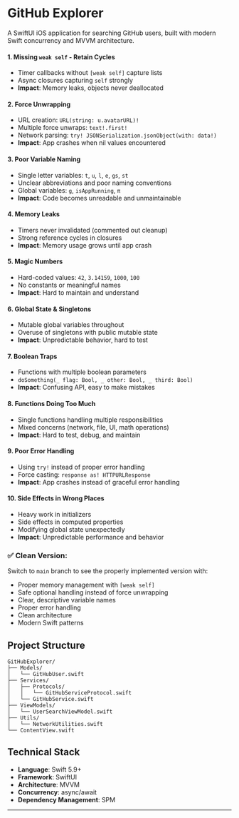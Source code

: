 # GitHub Explorer

A SwiftUI iOS application for searching GitHub users, built with modern Swift concurrency and MVVM architecture.


#### 1. **Missing `weak self` - Retain Cycles**
- Timer callbacks without `[weak self]` capture lists
- Async closures capturing `self` strongly
- **Impact**: Memory leaks, objects never deallocated

#### 2. **Force Unwrapping**
- URL creation: `URL(string: u.avatarURL)!`
- Multiple force unwraps: `text!.first!`
- Network parsing: `try! JSONSerialization.jsonObject(with: data!)`
- **Impact**: App crashes when nil values encountered

#### 3. **Poor Variable Naming**
- Single letter variables: `t`, `u`, `l`, `e`, `gs`, `st`
- Unclear abbreviations and poor naming conventions
- Global variables: `g`, `isAppRunning`, `π`
- **Impact**: Code becomes unreadable and unmaintainable

#### 4. **Memory Leaks**
- Timers never invalidated (commented out cleanup)
- Strong reference cycles in closures
- **Impact**: Memory usage grows until app crash

#### 5. **Magic Numbers**
- Hard-coded values: `42`, `3.14159`, `1000`, `100`
- No constants or meaningful names
- **Impact**: Hard to maintain and understand

#### 6. **Global State & Singletons**
- Mutable global variables throughout
- Overuse of singletons with public mutable state
- **Impact**: Unpredictable behavior, hard to test

#### 7. **Boolean Traps**
- Functions with multiple boolean parameters
- `doSomething(_ flag: Bool, _ other: Bool, _ third: Bool)`
- **Impact**: Confusing API, easy to make mistakes

#### 8. **Functions Doing Too Much**
- Single functions handling multiple responsibilities
- Mixed concerns (network, file, UI, math operations)
- **Impact**: Hard to test, debug, and maintain

#### 9. **Poor Error Handling**
- Using `try!` instead of proper error handling
- Force casting: `response as! HTTPURLResponse`
- **Impact**: App crashes instead of graceful error handling

#### 10. **Side Effects in Wrong Places**
- Heavy work in initializers
- Side effects in computed properties
- Modifying global state unexpectedly
- **Impact**: Unpredictable performance and behavior

### ✅ Clean Version:

Switch to `main` branch to see the properly implemented version with:
- Proper memory management with `[weak self]`
- Safe optional handling instead of force unwrapping
- Clear, descriptive variable names
- Proper error handling
- Clean architecture
- Modern Swift patterns

## Project Structure

```
GitHubExplorer/
├── Models/
│   └── GitHubUser.swift
├── Services/
│   ├── Protocols/
│   │   └── GitHubServiceProtocol.swift
│   └── GitHubService.swift
├── ViewModels/
│   └── UserSearchViewModel.swift 
├── Utils/
│   └── NetworkUtilities.swift 
└── ContentView.swift 
```

## Technical Stack

- **Language**: Swift 5.9+
- **Framework**: SwiftUI
- **Architecture**: MVVM
- **Concurrency**: async/await
- **Dependency Management**: SPM

---
